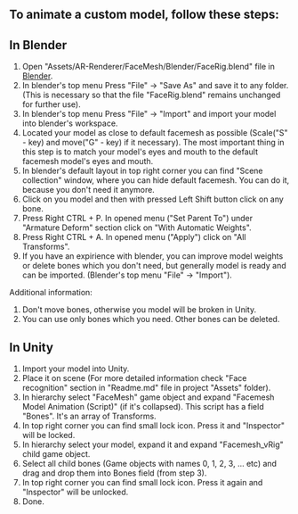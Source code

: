 ## To animate a custom model, follow these steps:

## In Blender
1. Open "Assets/AR-Renderer/FaceMesh/Blender/FaceRig.blend" file in [Blender](https://www.blender.org/download/).
2. In blender's top menu Press "File" -> "Save As" and save it to any folder. (This is necessary so that the file "FaceRig.blend" remains unchanged for further use).
3. In blender's top menu Press "File" -> "Import" and import your model into blender's workspace.
4. Located your model as close to default facemesh as possible (Scale("S" - key) and move("G" - key) if it necessary). The most important thing in this step is to match your model's eyes and mouth to the default facemesh model's eyes and mouth.
5. In blender's default layout in top right corner you can find "Scene collection" window, where you can hide default facemesh. You can do it, because you don't need it anymore.
6. Click on you model and then with pressed Left Shift button click on any bone.
7. Press Right CTRL + P. In opened menu ("Set Parent To") under "Armature Deform" section click on "With Automatic Weights".
9. Press Right CTRL + A. In opened menu ("Apply") click on "All Transforms".
10. If you have an expirience with blender, you can improve model weights or delete bones which you don't need, but generally model is ready and can be imported. (Blender's top menu "File" -> "Import").

Additional information:
1. Don't move bones, otherwise you model will be broken in Unity.
2. You can use only bones which you need. Other bones can be deleted.

## In Unity
1. Import your model into Unity.
2. Place it on scene (For more detailed information check "Face recognition" section in "Readme.md" file in project "Assets" folder).
3. In hierarchy select "FaceMesh" game object and expand "Facemesh Model Animation (Script)" (if it's collapsed). This script has a field "Bones". It's an array of Transforms.
4. In top right corner you can find small lock icon. Press it and "Inspector" will be locked.
5. In hierarchy select your model, expand it and expand "Facemesh_vRig" child game object.
6. Select all child bones (Game objects with names 0, 1, 2, 3, ... etc) and drag and drop them into Bones field (from step 3).
7. In top right corner you can find small lock icon. Press it again and "Inspector" will be unlocked.
8. Done.

